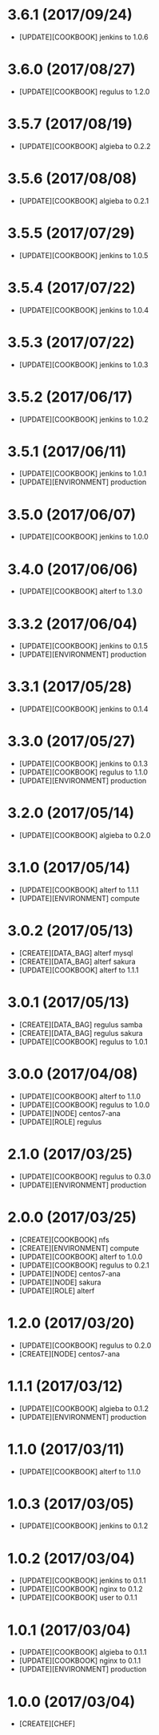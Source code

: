 # 3.6.1 (2017/09/24)
- [UPDATE][COOKBOOK] jenkins to 1.0.6

# 3.6.0 (2017/08/27)
- [UPDATE][COOKBOOK] regulus to 1.2.0

# 3.5.7 (2017/08/19)
- [UPDATE][COOKBOOK] algieba to 0.2.2

# 3.5.6 (2017/08/08)
- [UPDATE][COOKBOOK] algieba to 0.2.1

# 3.5.5 (2017/07/29)
- [UPDATE][COOKBOOK] jenkins to 1.0.5

# 3.5.4 (2017/07/22)
- [UPDATE][COOKBOOK] jenkins to 1.0.4

# 3.5.3 (2017/07/22)
- [UPDATE][COOKBOOK] jenkins to 1.0.3

# 3.5.2 (2017/06/17)
- [UPDATE][COOKBOOK] jenkins to 1.0.2

# 3.5.1 (2017/06/11)
- [UPDATE][COOKBOOK] jenkins to 1.0.1
- [UPDATE][ENVIRONMENT] production

# 3.5.0 (2017/06/07)
- [UPDATE][COOKBOOK] jenkins to 1.0.0

# 3.4.0 (2017/06/06)
- [UPDATE][COOKBOOK] alterf to 1.3.0

# 3.3.2 (2017/06/04)
- [UPDATE][COOKBOOK] jenkins to 0.1.5
- [UPDATE][ENVIRONMENT] production

# 3.3.1 (2017/05/28)
- [UPDATE][COOKBOOK] jenkins to 0.1.4

# 3.3.0 (2017/05/27)
- [UPDATE][COOKBOOK] jenkins to 0.1.3
- [UPDATE][COOKBOOK] regulus to 1.1.0
- [UPDATE][ENVIRONMENT] production

# 3.2.0 (2017/05/14)
- [UPDATE][COOKBOOK] algieba to 0.2.0

# 3.1.0 (2017/05/14)
- [UPDATE][COOKBOOK] alterf to 1.1.1
- [UPDATE][ENVIRONMENT] compute

# 3.0.2 (2017/05/13)
- [CREATE][DATA_BAG] alterf mysql
- [CREATE][DATA_BAG] alterf sakura
- [UPDATE][COOKBOOK] alterf to 1.1.1

# 3.0.1 (2017/05/13)
- [CREATE][DATA_BAG] regulus samba
- [CREATE][DATA_BAG] regulus sakura
- [UPDATE][COOKBOOK] regulus to 1.0.1

# 3.0.0 (2017/04/08)
- [UPDATE][COOKBOOK] alterf to 1.1.0
- [UPDATE][COOKBOOK] regulus to 1.0.0
- [UPDATE][NODE] centos7-ana
- [UPDATE][ROLE] regulus

# 2.1.0 (2017/03/25)
- [UPDATE][COOKBOOK] regulus to 0.3.0
- [UPDATE][ENVIRONMENT] production

# 2.0.0 (2017/03/25)
- [CREATE][COOKBOOK] nfs
- [CREATE][ENVIRONMENT] compute
- [UPDATE][COOKBOOK] alterf to 1.0.0
- [UPDATE][COOKBOOK] regulus to 0.2.1
- [UPDATE][NODE] centos7-ana
- [UPDATE][NODE] sakura
- [UPDATE][ROLE] alterf

# 1.2.0 (2017/03/20)
- [UPDATE][COOKBOOK] regulus to 0.2.0
- [CREATE][NODE] centos7-ana

# 1.1.1 (2017/03/12)
- [UPDATE][COOKBOOK] algieba to 0.1.2
- [UPDATE][ENVIRONMENT] production

# 1.1.0 (2017/03/11)
- [UPDATE][COOKBOOK] alterf to 1.1.0

# 1.0.3 (2017/03/05)
- [UPDATE][COOKBOOK] jenkins to 0.1.2

# 1.0.2 (2017/03/04)
- [UPDATE][COOKBOOK] jenkins to 0.1.1
- [UPDATE][COOKBOOK] nginx to 0.1.2
- [UPDATE][COOKBOOK] user to 0.1.1

# 1.0.1 (2017/03/04)
- [UPDATE][COOKBOOK] algieba to 0.1.1
- [UPDATE][COOKBOOK] nginx to 0.1.1
- [UPDATE][ENVIRONMENT] production

# 1.0.0 (2017/03/04)
- [CREATE][CHEF]
